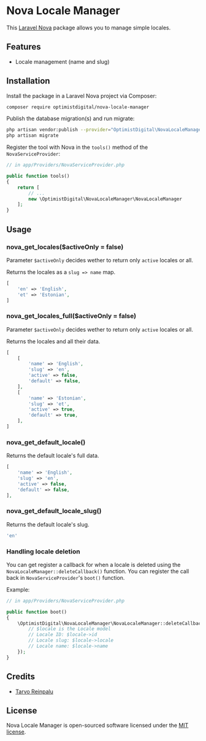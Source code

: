 # Nova Locale Manager

This [Laravel Nova](https://nova.laravel.com) package allows you to manage simple locales.

## Features

- Locale management (name and slug)

## Installation

Install the package in a Laravel Nova project via Composer:

```bash
composer require optimistdigital/nova-locale-manager
```

Publish the database migration(s) and run migrate:

```bash
php artisan vendor:publish --provider="OptimistDigital\NovaLocaleManager\ToolServiceProvider" --tag="migrations"
php artisan migrate
```

Register the tool with Nova in the `tools()` method of the `NovaServiceProvider`:

```php
// in app/Providers/NovaServiceProvider.php

public function tools()
{
    return [
        // ...
        new \OptimistDigital\NovaLocaleManager\NovaLocaleManager
    ];
}
```

## Usage

### nova_get_locales(\$activeOnly = false)

Parameter `$activeOnly` decides wether to return only `active` locales or all.

Returns the locales as a `slug => name` map.

```php
[
    'en' => 'English',
    'et' => 'Estonian',
]
```

### nova_get_locales_full(\$activeOnly = false)

Parameter `$activeOnly` decides wether to return only `active` locales or all.

Returns the locales and all their data.

```php
[
    [
        'name' => 'English',
        'slug' => 'en',
        'active' => false,
        'default' => false,
    ],
    [
        'name' => 'Estonian',
        'slug' => 'et',
        'active' => true,
        'default' => true,
    ],
]
```

### nova_get_default_locale()

Returns the default locale's full data.

```php
[
    'name' => 'English',
    'slug' => 'en',
    'active' => false,
    'default' => false,
],
```

### nova_get_default_locale_slug()

Returns the default locale's slug.

```php
'en'
```

### Handling locale deletion

You can get register a callback for when a locale is deleted using the `NovaLocaleManager::deleteCallback()` function. You can register the call back in `NovaServiceProvider`'s `boot()` function.

Example:

```php
// in app/Providers/NovaServiceProvider.php

public function boot()
{
    \OptimistDigital\NovaLocaleManager\NovaLocaleManager::deleteCallback(function ($locale) {
        // $locale is the Locale model
        // Locale ID: $locale->id
        // Locale slug: $locale->locale
        // Locale name: $locale->name
    });
}
```

## Credits

- [Tarvo Reinpalu](https://github.com/Tarpsvo)

## License

Nova Locale Manager is open-sourced software licensed under the [MIT license](LICENSE.md).
